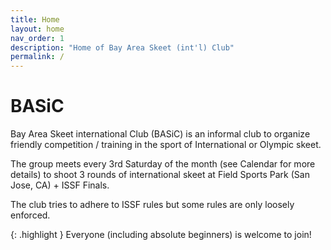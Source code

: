 ```yaml
---
title: Home
layout: home
nav_order: 1
description: "Home of Bay Area Skeet (int'l) Club"
permalink: /
---
```


# BASiC

Bay Area Skeet international Club (BASiC) is an informal club to organize friendly competition / training in the sport of International or Olympic skeet.

The group meets every 3rd Saturday of the month (see Calendar for more details) to shoot 3 rounds of international skeet at Field Sports Park (San Jose, CA) + ISSF Finals.

The club tries to adhere to ISSF rules but some rules are only loosely enforced.

  {: .highlight }
  Everyone (including absolute beginners) is welcome to join!
